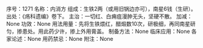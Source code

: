 序号：1271
名称：内消方
组成：生铁2两（或用旧锅边亦可），南星6钱（生研）。
出处：《疡科遗编》卷下。
主治：一切红、白痈疽漫肿无头，坚硬不散。
加减：None
功效：None
用法用量：先将生铁煨红，醋煅数10次，研极细，再同南星研匀，掺患处。用此药少许，掺上外用膏盖。
制备方法：None
临床应用：None
各家论述：None
用药禁忌：None
附注：None
